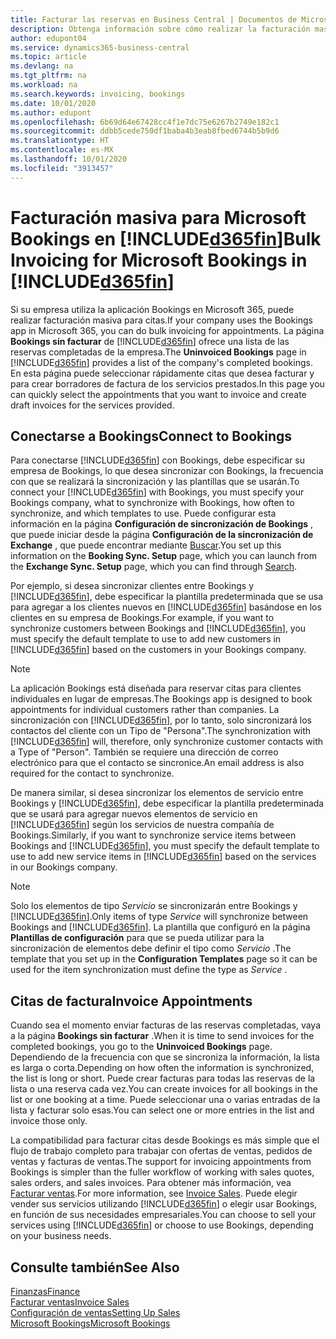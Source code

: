 ```yaml
---
title: Facturar las reservas en Business Central | Documentos de Microsoft
description: Obtenga información sobre cómo realizar la facturación masiva desde Microsoft Bookings en Business Central.
author: edupont04
ms.service: dynamics365-business-central
ms.topic: article
ms.devlang: na
ms.tgt_pltfrm: na
ms.workload: na
ms.search.keywords: invoicing, bookings
ms.date: 10/01/2020
ms.author: edupont
ms.openlocfilehash: 6b69d64e67428cc4f1e7dc75e6267b2749e182c1
ms.sourcegitcommit: ddbb5cede750df1baba4b3eab8fbed6744b5b9d6
ms.translationtype: HT
ms.contentlocale: es-MX
ms.lasthandoff: 10/01/2020
ms.locfileid: "3913457"
---
```

# <a name="bulk-invoicing-for-microsoft-bookings-in-d365fin"></a><span data-ttu-id="81c99-103">Facturación masiva para Microsoft Bookings en [!INCLUDE[d365fin](includes/d365fin_md.md)]</span><span class="sxs-lookup"><span data-stu-id="81c99-103">Bulk Invoicing for Microsoft Bookings in [!INCLUDE[d365fin](includes/d365fin_md.md)]</span></span>
<span data-ttu-id="81c99-104">Si su empresa utiliza la aplicación Bookings en Microsoft 365, puede realizar facturación masiva para citas.</span><span class="sxs-lookup"><span data-stu-id="81c99-104">If your company uses the Bookings app in Microsoft 365, you can do bulk invoicing for appointments.</span></span> <span data-ttu-id="81c99-105">La página **Bookings sin facturar** de [!INCLUDE[d365fin](includes/d365fin_md.md)] ofrece una lista de las reservas completadas de la empresa.</span><span class="sxs-lookup"><span data-stu-id="81c99-105">The **Uninvoiced Bookings** page in [!INCLUDE[d365fin](includes/d365fin_md.md)] provides a list of the company's completed bookings.</span></span> <span data-ttu-id="81c99-106">En esta página puede seleccionar rápidamente citas que desea facturar y para crear borradores de factura de los servicios prestados.</span><span class="sxs-lookup"><span data-stu-id="81c99-106">In this page you can quickly select the appointments that you want to invoice and create draft invoices for the services provided.</span></span>  

## <a name="connect-to-bookings"></a><span data-ttu-id="81c99-107">Conectarse a Bookings</span><span class="sxs-lookup"><span data-stu-id="81c99-107">Connect to Bookings</span></span>
<span data-ttu-id="81c99-108">Para conectarse [!INCLUDE[d365fin](includes/d365fin_md.md)] con Bookings, debe especificar su empresa de Bookings, lo que desea sincronizar con Bookings, la frecuencia con que se realizará la sincronización y las plantillas que se usarán.</span><span class="sxs-lookup"><span data-stu-id="81c99-108">To connect your [!INCLUDE[d365fin](includes/d365fin_md.md)] with Bookings, you must specify your Bookings company, what to synchronize with Bookings, how often to synchronize, and which templates to use.</span></span> <span data-ttu-id="81c99-109">Puede configurar esta información en la página **Configuración de sincronización de Bookings** , que puede iniciar desde la página **Configuración de la sincronización de Exchange** , que puede encontrar mediante [Buscar](ui-search.md).</span><span class="sxs-lookup"><span data-stu-id="81c99-109">You set up this information on the **Booking Sync. Setup** page, which you can launch from the **Exchange Sync. Setup** page, which you can find through [Search](ui-search.md).</span></span>  

<span data-ttu-id="81c99-110">Por ejemplo, si desea sincronizar clientes entre Bookings y [!INCLUDE[d365fin](includes/d365fin_md.md)], debe especificar la plantilla predeterminada que se usa para agregar a los clientes nuevos en [!INCLUDE[d365fin](includes/d365fin_md.md)] basándose en los clientes en su empresa de Bookings.</span><span class="sxs-lookup"><span data-stu-id="81c99-110">For example, if you want to synchronize customers between Bookings and [!INCLUDE[d365fin](includes/d365fin_md.md)], you must specify the default template to use to add new customers in [!INCLUDE[d365fin](includes/d365fin_md.md)] based on the customers in your Bookings company.</span></span>  

> [!NOTE]
> <span data-ttu-id="81c99-111">La aplicación Bookings está diseñada para reservar citas para clientes individuales en lugar de empresas.</span><span class="sxs-lookup"><span data-stu-id="81c99-111">The Bookings app is designed to book appointments for individual customers rather than companies.</span></span> <span data-ttu-id="81c99-112">La sincronización con [!INCLUDE[d365fin](includes/d365fin_md.md)], por lo tanto, solo sincronizará los contactos del cliente con un Tipo de "Persona".</span><span class="sxs-lookup"><span data-stu-id="81c99-112">The synchronization with [!INCLUDE[d365fin](includes/d365fin_md.md)] will, therefore, only synchronize customer contacts with a Type of "Person".</span></span> <span data-ttu-id="81c99-113">También se requiere una dirección de correo electrónico para que el contacto se sincronice.</span><span class="sxs-lookup"><span data-stu-id="81c99-113">An email address is also required for the contact to synchronize.</span></span>  

<span data-ttu-id="81c99-114">De manera similar, si desea sincronizar los elementos de servicio entre Bookings y [!INCLUDE[d365fin](includes/d365fin_md.md)], debe especificar la plantilla predeterminada que se usará para agregar nuevos elementos de servicio en [!INCLUDE[d365fin](includes/d365fin_md.md)] según los servicios de nuestra compañía de Bookings.</span><span class="sxs-lookup"><span data-stu-id="81c99-114">Similarly, if you want to synchronize service items between Bookings and [!INCLUDE[d365fin](includes/d365fin_md.md)], you must specify the default template to use to add new service items in [!INCLUDE[d365fin](includes/d365fin_md.md)] based on the services in our Bookings company.</span></span>  

> [!NOTE]
> <span data-ttu-id="81c99-115">Solo los elementos de tipo *Servicio* se sincronizarán entre Bookings y [!INCLUDE[d365fin](includes/d365fin_md.md)].</span><span class="sxs-lookup"><span data-stu-id="81c99-115">Only items of type *Service* will synchronize between Bookings and [!INCLUDE[d365fin](includes/d365fin_md.md)].</span></span> <span data-ttu-id="81c99-116">La plantilla que configuró en la página **Plantillas de configuración** para que se pueda utilizar para la sincronización de elementos debe definir el tipo como *Servicio* .</span><span class="sxs-lookup"><span data-stu-id="81c99-116">The template that you set up in the **Configuration Templates** page so it can be used for the item synchronization must define the type as *Service* .</span></span>

## <a name="invoice-appointments"></a><span data-ttu-id="81c99-117">Citas de factura</span><span class="sxs-lookup"><span data-stu-id="81c99-117">Invoice Appointments</span></span>
<span data-ttu-id="81c99-118">Cuando sea el momento enviar facturas de las reservas completadas, vaya a la página **Bookings sin facturar** .</span><span class="sxs-lookup"><span data-stu-id="81c99-118">When it is time to send invoices for the completed bookings, you go to the **Uninvoiced Bookings** page.</span></span> <span data-ttu-id="81c99-119">Dependiendo de la frecuencia con que se sincroniza la información, la lista es larga o corta.</span><span class="sxs-lookup"><span data-stu-id="81c99-119">Depending on how often the information is synchronized, the list is long or short.</span></span> <span data-ttu-id="81c99-120">Puede crear facturas para todas las reservas de la lista o una reserva cada vez.</span><span class="sxs-lookup"><span data-stu-id="81c99-120">You can create invoices for all bookings in the list or one booking at a time.</span></span> <span data-ttu-id="81c99-121">Puede seleccionar una o varias entradas de la lista y facturar solo esas.</span><span class="sxs-lookup"><span data-stu-id="81c99-121">You can select one or more entries in the list and invoice those only.</span></span>  

<span data-ttu-id="81c99-122">La compatibilidad para facturar citas desde Bookings es más simple que el flujo de trabajo completo para trabajar con ofertas de ventas, pedidos de ventas y facturas de ventas.</span><span class="sxs-lookup"><span data-stu-id="81c99-122">The support for invoicing appointments from Bookings is simpler than the fuller workflow of working with sales quotes, sales orders, and sales invoices.</span></span> <span data-ttu-id="81c99-123">Para obtener más información, vea [Facturar ventas](sales-how-invoice-sales.md).</span><span class="sxs-lookup"><span data-stu-id="81c99-123">For more information, see [Invoice Sales](sales-how-invoice-sales.md).</span></span> <span data-ttu-id="81c99-124">Puede elegir vender sus servicios utilizando [!INCLUDE[d365fin](includes/d365fin_md.md)] o elegir usar Bookings, en función de sus necesidades empresariales.</span><span class="sxs-lookup"><span data-stu-id="81c99-124">You can choose to sell your services using [!INCLUDE[d365fin](includes/d365fin_md.md)] or choose to use Bookings, depending on your business needs.</span></span>  

## <a name="see-also"></a><span data-ttu-id="81c99-125">Consulte también</span><span class="sxs-lookup"><span data-stu-id="81c99-125">See Also</span></span>
[<span data-ttu-id="81c99-126">Finanzas</span><span class="sxs-lookup"><span data-stu-id="81c99-126">Finance</span></span>](finance.md)  
[<span data-ttu-id="81c99-127">Facturar ventas</span><span class="sxs-lookup"><span data-stu-id="81c99-127">Invoice Sales</span></span>](sales-how-invoice-sales.md)  
[<span data-ttu-id="81c99-128">Configuración de ventas</span><span class="sxs-lookup"><span data-stu-id="81c99-128">Setting Up Sales</span></span>](sales-setup-sales.md)  
[<span data-ttu-id="81c99-129">Microsoft Bookings</span><span class="sxs-lookup"><span data-stu-id="81c99-129">Microsoft Bookings</span></span>](https://products.office.com/business/scheduling-and-booking-app)  
